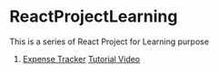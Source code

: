 # ReactProjectLearning

This is a series of React Project for Learning purpose

1. [Expense Tracker]()   [Tutorial Video](https://www.youtube.com/watch?v=XuFDcZABiDQ&list=PLillGF-RfqbY3c2r0htQyVbDJJoBFE6Rb)
